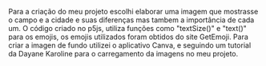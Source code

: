 Para a criação do meu projeto escolhi elaborar uma imagem que mostrasse o campo e a cidade e suas diferenças mas tambem a importância de cada um.
O código criado  no p5js, utiliza funções como "textSize()" e "text()" para os emojis, os emojis utilizados foram obtidos 
do site GetEmoji.
Para criar a imagen de fundo utilizei o aplicativo Canva, e seguindo um tutorial da Dayane Karoline para o carregamento
da imagens no meu projeto.
 
